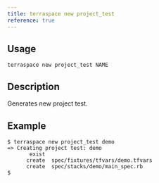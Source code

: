 ```yaml
---
title: terraspace new project_test
reference: true
---
```


## Usage

    terraspace new project_test NAME

## Description

Generates new project test.

## Example

    $ terraspace new project_test demo
    => Creating project test: demo
           exist
          create  spec/fixtures/tfvars/demo.tfvars
          create  spec/stacks/demo/main_spec.rb
    $



